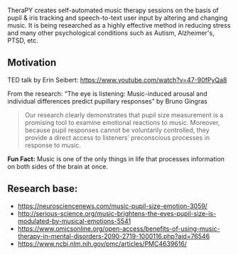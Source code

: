 TheraPY creates self-automated music therapy sessions on the basis of pupil & iris tracking and speech-to-text user input by altering and changing music. It is being researched as a highly effective method in reducing stress and many other psychological conditions such as Autism, Alzheimer's, PTSD, etc.     

## Motivation

TED talk by Erin Seibert: https://www.youtube.com/watch?v=47-90fPyQa8   

From the research: “The eye is listening: Music-induced arousal and individual differences predict pupillary responses” by Bruno Gingras   
> Our research clearly demonstrates that pupil size measurement is a promising tool to examine emotional reactions to music. Moreover, because pupil responses cannot be voluntarily controlled, they provide a direct access to listeners’ preconscious processes in response to music.

**Fun Fact:** Music is one of the only things in life that processes information on both sides of the brain at once. 


## Research base:   
* https://neurosciencenews.com/music-pupil-size-emotion-3059/   
* http://serious-science.org/music-brightens-the-eyes-pupil-size-is-modulated-by-musical-emotions-5541    
* https://www.omicsonline.org/open-access/benefits-of-using-music-therapy-in-mental-disorders-2090-2719-1000116.php?aid=76546
* https://www.ncbi.nlm.nih.gov/pmc/articles/PMC4639616/    
